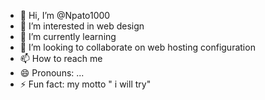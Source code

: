 - 👋 Hi, I’m @Npato1000
- 👀 I’m interested in web design
- 🌱 I’m currently learning 
- 💞️ I’m looking to collaborate on web hosting configuration
- 📫 How to reach me 
- 😄 Pronouns: ...
- ⚡ Fun fact: my motto " i will try"

<!---
Npato1000/Npato1000 is a ✨ special ✨ repository because its `README.md` (this file) appears on your GitHub profile.
You can click the Preview link to take a look at your changes.
--->

